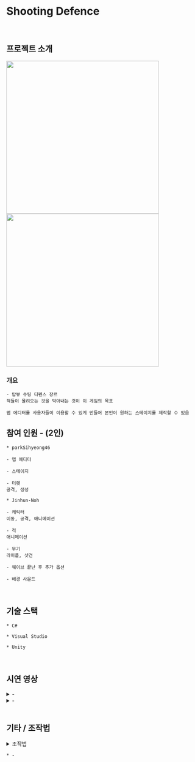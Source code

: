# Shooting Defence
<br>

## 프로젝트 소개

<div>
<img width="400" src=""/>
<img width="400" src=""/>
</div>

### 개요
```
- 탑뷰 슈팅 디펜스 장르
적들이 몰려오는 것을 막아내는 것이 이 게임의 목표

맵 에디터를 사용자들이 이용할 수 있게 만들어 본인이 원하는 스테이지를 제작할 수 있음
```

## 참여 인원 - (2인)
```
* parkSihyeong46

- 맵 에디터

- 스테이지

- 터렛
공격, 생성

```
```
* Jinhun-Noh

- 캐릭터
이동, 공격, 애니메이션

- 적
애니메이션

- 무기
라이플, 샷건

- 웨이브 끝난 후 추가 옵션

- 배경 사운드
```

<br>

## 기술 스택
```
* C#

* Visual Studio

* Unity
```

<br>

## 시연 영상
<details>
  <summary>-</summary>
  <img width="976" src=""/>
</details>
<details>
  <summary>-</summary>
  <img width="976" src=""/>
</details>
<br>

## 기타 / 조작법
<details>
  <summary>조작법</summary>
  <table>
    <tr>
      <td><b>조작법</b></td>
      <td><b>W S A D</b></td>
    </tr>
    <tr>
      <td>공격</td>
      <td>클릭</td>
    </tr>
    <tr>
      <td>재장전</td>
      <td>R</td>
    </tr>
  </table>
</details>

```
* -
```
